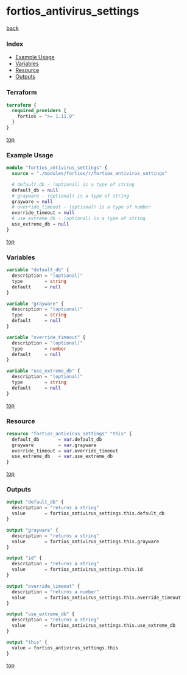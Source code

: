 # fortios_antivirus_settings

[back](../fortios.md)

### Index

- [Example Usage](#example-usage)
- [Variables](#variables)
- [Resource](#resource)
- [Outputs](#outputs)

### Terraform

```terraform
terraform {
  required_providers {
    fortios = ">= 1.11.0"
  }
}
```

[top](#index)

### Example Usage

```terraform
module "fortios_antivirus_settings" {
  source = "./modules/fortios/r/fortios_antivirus_settings"

  # default_db - (optional) is a type of string
  default_db = null
  # grayware - (optional) is a type of string
  grayware = null
  # override_timeout - (optional) is a type of number
  override_timeout = null
  # use_extreme_db - (optional) is a type of string
  use_extreme_db = null
}
```

[top](#index)

### Variables

```terraform
variable "default_db" {
  description = "(optional)"
  type        = string
  default     = null
}

variable "grayware" {
  description = "(optional)"
  type        = string
  default     = null
}

variable "override_timeout" {
  description = "(optional)"
  type        = number
  default     = null
}

variable "use_extreme_db" {
  description = "(optional)"
  type        = string
  default     = null
}
```

[top](#index)

### Resource

```terraform
resource "fortios_antivirus_settings" "this" {
  default_db       = var.default_db
  grayware         = var.grayware
  override_timeout = var.override_timeout
  use_extreme_db   = var.use_extreme_db
}
```

[top](#index)

### Outputs

```terraform
output "default_db" {
  description = "returns a string"
  value       = fortios_antivirus_settings.this.default_db
}

output "grayware" {
  description = "returns a string"
  value       = fortios_antivirus_settings.this.grayware
}

output "id" {
  description = "returns a string"
  value       = fortios_antivirus_settings.this.id
}

output "override_timeout" {
  description = "returns a number"
  value       = fortios_antivirus_settings.this.override_timeout
}

output "use_extreme_db" {
  description = "returns a string"
  value       = fortios_antivirus_settings.this.use_extreme_db
}

output "this" {
  value = fortios_antivirus_settings.this
}
```

[top](#index)